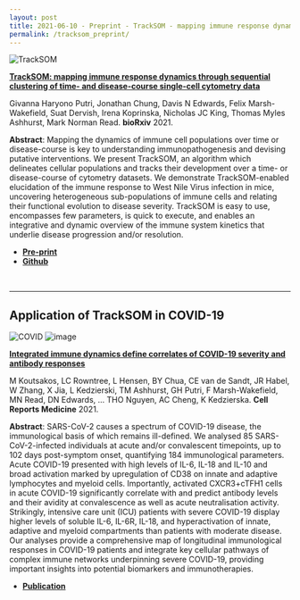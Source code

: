 ```yaml
---
layout: post
title: 2021-06-10 - Preprint - TrackSOM - mapping immune response dynamics through sequential clustering of time- and disease-course single-cell cytometry data
permalink: /tracksom_preprint/
---
```


![TrackSOM](https://pbs.twimg.com/media/E3fVnu9VgAo9BYl?format=jpg&name=4096x4096)


**[TrackSOM: mapping immune response dynamics through sequential clustering of time- and disease-course single-cell cytometry data](https://www.biorxiv.org/content/10.1101/2021.06.08.447468v1)**

Givanna Haryono Putri, Jonathan Chung, Davis N Edwards,  Felix Marsh-Wakefield, Suat Dervish,  Irena Koprinska,  Nicholas JC King,  Thomas Myles Ashhurst,  Mark Norman Read. **bioRxiv** 2021.

**Abstract**: Mapping the dynamics of immune cell populations over time or disease-course is key to understanding immunopathogenesis and devising putative interventions. We present TrackSOM, an algorithm which delineates cellular populations and tracks their development over a time- or disease-course of cytometry datasets. We demonstrate TrackSOM-enabled elucidation of the immune response to West Nile Virus infection in mice, uncovering heterogeneous sub-populations of immune cells and relating their functional evolution to disease severity. TrackSOM is easy to use, encompasses few parameters, is quick to execute, and enables an integrative and dynamic overview of the immune system kinetics that underlie disease progression and/or resolution.

- **[Pre-print](https://www.biorxiv.org/content/10.1101/2021.06.08.447468v1)**
- **[Github](https://github.com/ghar1821/TrackSOM)**

<br />

---

## Application of TrackSOM in COVID-19

![COVID](https://raw.githubusercontent.com/tomashhurst/tomashhurst.github.io/master/images/COVID%20image%20wide.png)
![image](https://user-images.githubusercontent.com/11766139/121458874-87efbd80-c9ed-11eb-9eaf-45176cd3f26d.png)

**[Integrated immune dynamics define correlates of COVID-19 severity and antibody responses](https://www.cell.com/cell-reports-medicine/fulltext/S2666-3791(21)00019-7)**

M Koutsakos, LC Rowntree, L Hensen, BY Chua, CE van de Sandt, JR Habel, W Zhang, X Jia, L Kedzierski, TM Ashhurst, GH Putri, F Marsh-Wakefield, MN Read, DN Edwards, ... THO Nguyen, AC Cheng, K Kedzierska. **Cell Reports Medicine** 2021.

**Abstract**: SARS-CoV-2 causes a spectrum of COVID-19 disease, the immunological basis of which remains ill-defined. We analysed 85 SARS-CoV-2-infected individuals at acute and/or convalescent timepoints, up to 102 days post-symptom onset, quantifying 184 immunological parameters. Acute COVID-19 presented with high levels of IL-6, IL-18 and IL-10 and broad activation marked by upregulation of CD38 on innate and adaptive lymphocytes and myeloid cells. Importantly, activated CXCR3+cTFH1 cells in acute COVID-19 significantly correlate with and predict antibody levels and their avidity at convalescence as well as acute neutralisation activity. Strikingly, intensive care unit (ICU) patients with severe COVID-19 display higher levels of soluble IL-6, IL-6R, IL-18, and hyperactivation of innate, adaptive and myeloid compartments than patients with moderate disease. Our analyses provide a comprehensive map of longitudinal immunological responses in COVID-19 patients and integrate key cellular pathways of complex immune networks underpinning severe COVID-19, providing important insights into potential biomarkers and immunotherapies.

- **[Publication](https://www.cell.com/cell-reports-medicine/fulltext/S2666-3791(21)00019-7)**
